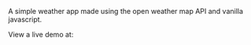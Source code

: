 A simple weather app made using the open weather map API and vanilla javascript.

View a live demo at:  
